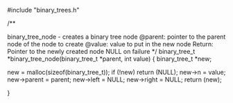 #include "binary_trees.h"

/**

binary_tree_node - creates a binary tree node
@parent: pointer to the parent node of the node to create
@value: value to put in the new node
Return: Pointer to the newly created node
    NULL on failure
*/ binary_tree_t *binary_tree_node(binary_tree_t *parent, int value) { binary_tree_t *new;

new = malloc(sizeof(binary_tree_t));
if (!new)
	return (NULL);
new->n = value;
new->parent = parent;
new->left = NULL;
new->right = NULL;
return (new);


}


